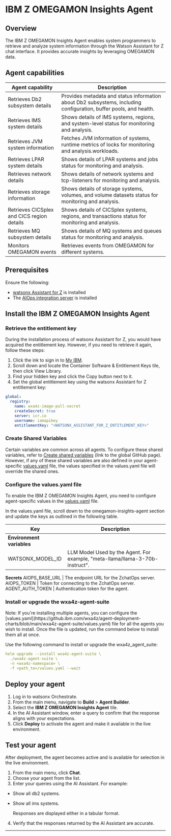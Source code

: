 # IBM Z OMEGAMON Insights Agent

## Overview
The IBM Z OMEGAMON Insights Agent enables system programmers to retrieve and analyze system information through the Watson Assistant for Z chat interface. It provides accurate insights by leveraging OMEGAMON data.

## Agent capabilities

| Agent capability                                 | Description                                                                                                                 |
| ------------------------------------------------ | --------------------------------------------------------------------------------------------------------------------------- |
| Retrieves Db2 subsystem details                  | Provides metadata and status information about Db2 subsystems, including configuration, buffer pools, and health.           |
| Retrieves IMS system details                     | Shows details of IMS systems, regions, and system-level status for monitoring and analysis.                            |
| Retrieves JVM system information                 | Fetches JVM information of systems, runtime metrics of locks for monitoring and analysis.workloads.                                |
| Retrieves LPAR system details                    | Shows details of LPAR systems and jobs status for monitoring and analysis.                            |
| Retrieves network details                        | Shows details of network systems and tcp-listeners for monitoring and analysis.                                       |
| Retrieves storage information                    | Shows details of storage systems, volumes, and volume datasets status for monitoring and analysis.                                            |
| Retrieves CICSplex and CICS region details       | Shows details of CICSplex systems, regions, and transactions status for monitoring and analysis.                                                     |
| Retrieves MQ subsystem details                   | Shows details of MQ systems and queues status for monitoring and analysis.                                                      |
| Monitors OMEGAMON events                         | Retrieves events from OMEGAMON for different systems.                                             |



## Prerequisites
Ensure the following:

- [watsonx Assistant for Z](https://www.ibm.com/docs/en/watsonx/waz/2.0.0?topic=install-watsonx-assistant-z) is installed
- The [AIOps integration server](https://www.ibm.com/docs/en/watsonx/waz/2.0.0?topic=deploy-configure-aiops-your-cluster) is installed

## Install the IBM Z OMEGAMON Insights Agent


### Retrieve the entitlement key

During the installation process of watsonx Assistant for Z, you would have acquired the entitlement key. However, if you need to retrieve it again, follow these steps:

1. Click the ink to sign in to [My IBM](https://myibm.ibm.com/dashboard/).
2. Scroll down and locate the Container Software & Entitlement Keys tile, then click View Library.
3. Find your hidden key and click the Copy button next to it.
4. Set the global entitlement key using the watsonx Assistant for Z entitlement key:

```yaml
global:
  registry:
    name: wxa4z-image-pull-secret
    createSecret: true
    server: icr.io
    username: iamapikey
    entitlementKey: "<WATSONX_ASSISTANT_FOR_Z_ENTITLEMENT_KEY>"
```

### Create Shared Variables

Certain variables are common across all agents. To configure these shared variables, refer to [Create shared variables]([https://github.ibm.com/wxa4z/agent-deployment-charts/tree/readme-update?tab=readme-ov-file#step-2-create-shared-variablescreate-once-reuse-everywhere) (link to the global GitHub page).
However, if any of these shared variables are also defined in your agent-specific [values.yaml](https://github.ibm.com/wxa4z/agent-deployment-charts/blob/main/wxa4z-agent-suite/values.yaml) file, the values specified in the values.yaml file will override the shared ones.

### Configure the values.yaml file

To enable the IBM Z OMEGAMON Insights Agent, you need to configure agent-specific values in the [values.yaml](https://github.ibm.com/wxa4z/agent-deployment-charts/blob/main/wxa4z-agent-suite/values.yaml) file.

In the values.yaml file, scroll down to the omegamon-insights-agent section and update the keys as outlined in the following table.

| Key       |            Description                  |
|------------------------------|-----------------------------------|
**Environment variables**                                                        |
WATSONX_MODEL_ID | LLM Model Used by the Agent. For example, "meta-llama/llama-3-70b-instruct".
**Secrets**
AIOPS_BASE_URL | The endpoint URL for the ZchatOps server.
AIOPS_TOKEN | Token for connecting to the ZchatOps server.
AGENT_AUTH_TOKEN | Authentication token for the agent.


### Install or upgrade the wxa4z-agent-suite

<div class="note note"><span class="notetitle">Note:</span> If you're installing multiple agents, you can configure the [values.yaml](https://github.ibm.com/wxa4z/agent-deployment-charts/blob/main/wxa4z-agent-suite/values.yaml) file for all the agents you wish to install. Once the file is updated, run the command below to install them all at once.</div>

Use the following command to install or upgrade the wxa4z_agent_suite:

```yaml
helm upgrade --install wxa4z-agent-suite \
  ./wxa4z-agent-suite \
  -n <wxa4z-namespace> \
  -f <path_to>/values.yaml --wait
```

## Deploy your agent

1. Log in to watsonx Orchestrate.
2. From the main menu, navigate to **Build** > **Agent Builder**.
3. Select the **IBM Z OMEGAMON Insights Agent** tile.
4. In the AI Assistant window, enter a query to confirm that the response aligns with your expectations.
5. Click **Deploy** to activate the agent and make it available in the live environment.


## Test your agent

After deployment, the agent becomes active and is available for selection in the live environment.

1. From the main menu, click **Chat**.
2. Choose your agent from the list.
3. Enter your queries using the AI Assistant.
   For example:

  - Show all db2 systems.

  - Show all ims systems.

    Responses are displayed either in a tabular format.

4. Verify that the responses returned by the AI Assistant are accurate.


------------------------------------------------------------
